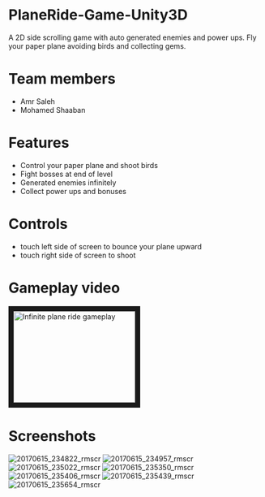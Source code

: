 # PlaneRide-Game-Unity3D
A 2D side scrolling game with auto generated enemies and power ups. Fly your paper plane avoiding birds and collecting gems.

# Team members
+ Amr Saleh
+ Mohamed Shaaban

# Features
+ Control your paper plane and shoot birds
+ Fight bosses at end of level
+ Generated enemies infinitely
+ Collect power ups and bonuses

# Controls
+ touch left side of screen to bounce your plane upward
+ touch right side of screen to shoot

# Gameplay video
<a href="http://www.youtube.com/watch?feature=player_embedded&v=a5jWrnHouCc
" target="_blank"><img src="http://img.youtube.com/vi/a5jWrnHouCc/0.jpg" 
alt="Infinite plane ride gameplay" width="240" height="180" border="10" /></a>

# Screenshots
![20170615_234822_rmscr](https://user-images.githubusercontent.com/5616594/27308171-96780d08-554d-11e7-8924-3460303a2aed.jpg)
![20170615_234957_rmscr](https://user-images.githubusercontent.com/5616594/27308172-967f5888-554d-11e7-9db4-3a3ec1cebc52.jpg)
![20170615_235022_rmscr](https://user-images.githubusercontent.com/5616594/27308173-968834f8-554d-11e7-8bff-566491f2e034.jpg)
![20170615_235350_rmscr](https://user-images.githubusercontent.com/5616594/27308174-968f8f14-554d-11e7-83f3-7cd9fe5f9d55.jpg)
![20170615_235406_rmscr](https://user-images.githubusercontent.com/5616594/27308175-9697b252-554d-11e7-9f7e-5dd7147f7790.jpg)
![20170615_235439_rmscr](https://user-images.githubusercontent.com/5616594/27308176-969b2266-554d-11e7-927d-65147cfd50dc.jpg)
![20170615_235654_rmscr](https://user-images.githubusercontent.com/5616594/27308177-96ab7bb6-554d-11e7-9d6c-bb77a768d484.jpg)
